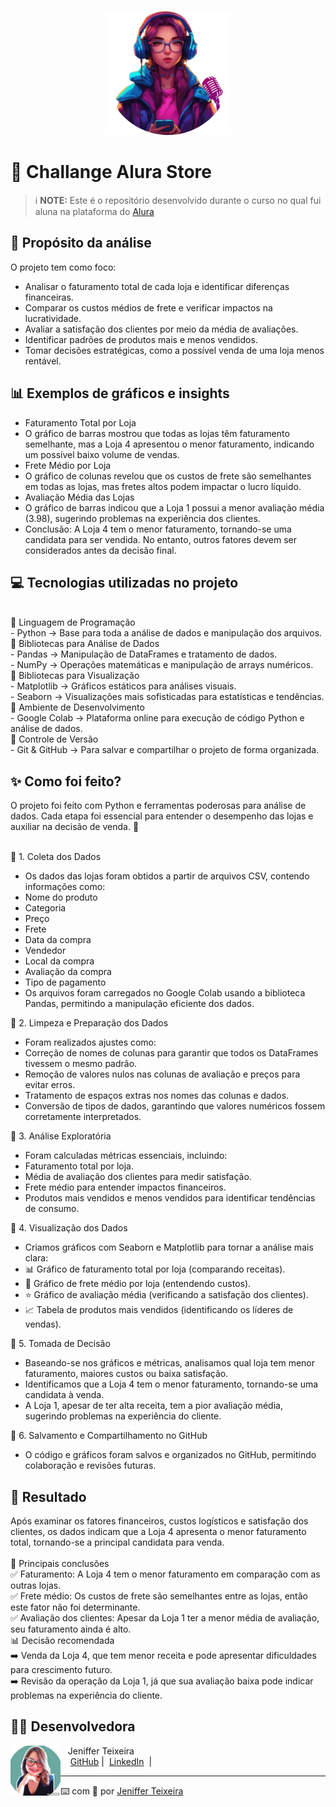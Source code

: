 
<p align="center">
    <img width="200" src="https://github.com/jenifferteixeira/natty-or-not/blob/main/assets-git/banner.png">
</p>

# 🎉 Challange Alura Store

 > ℹ️ **NOTE:** Este é o repositório desenvolvido durante o curso no qual fui aluna na plataforma do [Alura](https://www.alura.com.br/)

## 📌 Propósito da análise
O projeto tem como foco:
- Analisar o faturamento total de cada loja e identificar diferenças financeiras.
- Comparar os custos médios de frete e verificar impactos na lucratividade.
- Avaliar a satisfação dos clientes por meio da média de avaliações.
- Identificar padrões de produtos mais e menos vendidos.
- Tomar decisões estratégicas, como a possível venda de uma loja menos rentável.

## 📊 Exemplos de gráficos e insights
- Faturamento Total por Loja
- O gráfico de barras mostrou que todas as lojas têm faturamento semelhante, mas a Loja 4 apresentou o menor faturamento, indicando um possível baixo volume de vendas.
- Frete Médio por Loja
- O gráfico de colunas revelou que os custos de frete são semelhantes em todas as lojas, mas fretes altos podem impactar o lucro líquido.
- Avaliação Média das Lojas
- O gráfico de barras indicou que a Loja 1 possui a menor avaliação média (3.98), sugerindo problemas na experiência dos clientes.
- Conclusão: A Loja 4 tem o menor faturamento, tornando-se uma candidata para ser vendida. No entanto, outros fatores devem ser considerados antes da decisão final.


## 💻 Tecnologias utilizadas no projeto
 <br>
🔹 Linguagem de Programação <br>
 - Python → Base para toda a análise de dados e manipulação dos arquivos. <br>
🔹 Bibliotecas para Análise de Dados <br>
 - Pandas → Manipulação de DataFrames e tratamento de dados. <br>
 - NumPy → Operações matemáticas e manipulação de arrays numéricos. <br>
🔹 Bibliotecas para Visualização <br>
 - Matplotlib → Gráficos estáticos para análises visuais. <br>
 - Seaborn → Visualizações mais sofisticadas para estatísticas e tendências. <br>
🔹 Ambiente de Desenvolvimento <br>
 - Google Colab → Plataforma online para execução de código Python e análise de dados. <br>
🔹 Controle de Versão <br>
 - Git & GitHub → Para salvar e compartilhar o projeto de forma organizada.



## ✨ Como foi feito?
O projeto foi feito com Python e ferramentas poderosas para análise de dados. Cada etapa foi essencial para entender o desempenho das lojas e auxiliar na decisão de venda. 🚀
 <br> <br>

🔹 1. Coleta dos Dados
- Os dados das lojas foram obtidos a partir de arquivos CSV, contendo informações como:
- Nome do produto
- Categoria
- Preço
- Frete
- Data da compra
- Vendedor
- Local da compra
- Avaliação da compra
- Tipo de pagamento
- Os arquivos foram carregados no Google Colab usando a biblioteca Pandas, permitindo a manipulação eficiente dos dados.

🔹 2. Limpeza e Preparação dos Dados
- Foram realizados ajustes como:
- Correção de nomes de colunas para garantir que todos os DataFrames tivessem o mesmo padrão.
- Remoção de valores nulos nas colunas de avaliação e preços para evitar erros.
- Tratamento de espaços extras nos nomes das colunas e dados.
- Conversão de tipos de dados, garantindo que valores numéricos fossem corretamente interpretados.

🔹 3. Análise Exploratória
- Foram calculadas métricas essenciais, incluindo:
- Faturamento total por loja.
- Média de avaliação dos clientes para medir satisfação.
- Frete médio para entender impactos financeiros.
- Produtos mais vendidos e menos vendidos para identificar tendências de consumo.

🔹 4. Visualização dos Dados
- Criamos gráficos com Seaborn e Matplotlib para tornar a análise mais clara:
- 📊 Gráfico de faturamento total por loja (comparando receitas).
- 🚚 Gráfico de frete médio por loja (entendendo custos).
- ⭐ Gráfico de avaliação média (verificando a satisfação dos clientes).
- 📈 Tabela de produtos mais vendidos (identificando os líderes de vendas).

🔹 5. Tomada de Decisão
- Baseando-se nos gráficos e métricas, analisamos qual loja tem menor faturamento, maiores custos ou baixa satisfação.
- Identificamos que a Loja 4 tem o menor faturamento, tornando-se uma candidata à venda.
- A Loja 1, apesar de ter alta receita, tem a pior avaliação média, sugerindo problemas na experiência do cliente.

🔹 6. Salvamento e Compartilhamento no GitHub
- O código e gráficos foram salvos e organizados no GitHub, permitindo colaboração e revisões futuras.


## 🚀 Resultado

Após examinar os fatores financeiros, custos logísticos e satisfação dos clientes, os dados indicam que a Loja 4 apresenta o menor faturamento total, tornando-se a principal candidata para venda. <br> <br>
🔹 Principais conclusões <br>
✅ Faturamento: A Loja 4 tem o menor faturamento em comparação com as outras lojas. <br>
✅ Frete médio: Os custos de frete são semelhantes entre as lojas, então este fator não foi determinante. <br>
✅ Avaliação dos clientes: Apesar da Loja 1 ter a menor média de avaliação, seu faturamento ainda é alto. <br>
📊 Decisão recomendada <br>
➡️ Venda da Loja 4, que tem menor receita e pode apresentar dificuldades para crescimento futuro. <br>
➡️ Revisão da operação da Loja 1, já que sua avaliação baixa pode indicar problemas na experiência do cliente. <br>


  

## 👨‍💻 Desenvolvedora

<p>
    <img 
      align=left 
      margin=10 
      width=80 
      src="https://github.com/jenifferteixeira/natty-or-not/blob/main/assets-git/1707272285584.jpg"
    />
    <p>&nbsp&nbsp&nbspJeniffer Teixeira<br>
    &nbsp&nbsp&nbsp
    <a href="https://github.com/jenifferteixeira">
    GitHub</a>&nbsp;|&nbsp;
    <a href="https://www.linkedin.com/in/dev-jeniffer-teixeira/">LinkedIn</a>
&nbsp;|&nbsp;

---

⌨️ com 💙 por [Jeniffer Teixeira](https://www.linkedin.com/in/dev-jeniffer-teixeira/)

